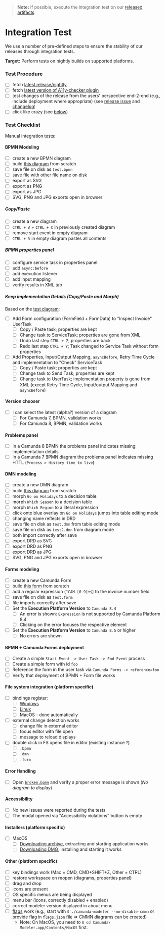 > __Note:__ If possible, execute the integration test on our [released artifacts](https://github.com/camunda/camunda-modeler/releases).

# Integration Test

We use a number of pre-defined steps to ensure the stability of our releases through integration tests.

__Target:__ Perform tests on nightly builds on supported platforms.

### Test Procedure

* [ ] fetch [latest release/nightly](https://camunda.org/release/camunda-modeler/)
* [ ] fetch [latest version of A11y-checker plugin](https://github.com/bpmn-io/camunda-modeler-plugin-a11y-checker)
* [ ] test changes of the release from the users' perspective end-2-end (e.g., include deployment where appropriate) (see [release issue](https://github.com/camunda/camunda-modeler/labels/release) and [changelog](https://github.com/camunda/camunda-modeler/blob/develop/CHANGELOG.md))
* [ ] click like crazy (see [below](#test-checklist))

### Test Checklist

Manual integration tests:

#### BPMN Modeling

* [ ] create a new BPMN diagram
* [ ] build [this diagram](./test.bpmn.png) from scratch
* [ ] save file on disk as `test.bpmn`
* [ ] save file with other file name on disk
* [ ] export as SVG
* [ ] export as PNG
* [ ] export as JPG
* [ ] SVG, PNG and JPG exports open in browser

##### Copy/Paste

* [ ] create a new diagram
* [ ] `CTRL + A` + `CTRL + C` in previously created diagram
* [ ] remove start event in empty diagram
* [ ] `CTRL + V` in empty diagram pastes all contents

##### BPMN properties panel

* [ ] configure service task in properties panel
* [ ] add `async:before`
* [ ] add execution listener
* [ ] add input mapping
* [ ] verify results in XML tab

##### Keep implementation Details (Copy/Paste and Morph)

Based on the [test diagram](./test.bpmn.png):

* [ ] Add Form configuration (FormField + FormData) to "Inspect Invoice" UserTask
  * [ ] Copy / Paste task; properties are kept
  * [ ] Change task to ServiceTask; properties are gone from XML
  * [ ] Undo last step `CTRL + Z`; properties are back
  * [ ] Redo last step `CTRL + Y`; Task changed to Service Task without form properties
* [ ] Add Properties, Input/Output Mapping, `asyncBefore`, Retry Time Cycle and implementation to "Check" ServiceTask
  * [ ] Copy / Paste task; properties are kept
  * [ ] Change task to Send Task; properties are kept
  * [ ] Change task to UserTask; implementation property is gone from XML (except Retry Time Cycle, Input/output Mapping and `asyncBefore`)

#### Version chooser

* [ ] I can select the latest (alpha?) version of a diagram
  * [ ] For Camunda 7, BPMN, validation works
  * [ ] For Camunda 8, BPMN, validation works

#### Problems panel

* [ ] In a Camunda 8 BPMN the problems panel indicates missing implementation details
* [ ] In a Camunda 7 BPMN diagram the problems panel indicates missing HTTL (`Process > History time to live`)

#### DMN modeling

* [ ] create a new DMN diagram
* [ ] build [this diagram](./test.dmn.png) from scratch
* [ ] morph `Go on Holidays` to a decision table
* [ ] morph `Which Season` to a decision table
* [ ] morph `Which Region` to a literal expression
* [ ] click onto blue overlay on `Go on Holidays` jumps into table editing mode
* [ ] changing name reflects in DRD
* [ ] save file on disk as `test.dmn` from table editing mode
* [ ] save file on disk as `test2.dmn` from diagram mode
* [ ] both import correctly after save
* [ ] export DRD as SVG
* [ ] export DRD as PNG
* [ ] export DRD as JPG
* [ ] SVG, PNG and JPG exports open in browser

#### Forms modeling

* [ ] create a new Camunda Form
* [ ] build [this form](./test.form.png) from scratch
* [ ] add a regular expression (`^CAM-[0-9]+$`) to the invoice number field
* [ ] save file on disk as `test.form`
* [ ] file imports correctly after save
* [ ] Set the __Execution Platform Version__ to `Camunda 8.4`
  * [ ] An error is shown: `Expression` is not supported by Camunda Platform 8.4
  * [ ] Clicking on the error focuses the respective element
* [ ] Set the __Execution Platform Version__ to `Camunda 8.5` or higher
  * [ ] No errors are shown

#### BPMN + Camunda Forms deployment

* [ ] Create a simple `Start Event -> User Task -> End Event` process
* [ ] Create a simple form with id `foo`
* [ ] Reference the form in the user task via `Camunda Forms -> reference=foo`
* [ ] Verify that deployment of BPMN + Form file works

#### File system integration (platform specific)

* [ ] bindings register:
  * [ ] [Windows](https://github.com/camunda/camunda-modeler/tree/develop/resources/platform/win32/support)
  * [ ] [Linux](https://github.com/camunda/camunda-modeler/tree/develop/resources/platform/linux/support)
  * [ ] MacOS - done automatically
* [ ] external change detection works
  * [ ] change file in external editor
  * [ ] focus editor with file open
  * [ ] message to reload displays
* [ ] double click in FS opens file in editor (existing instance _?_)
  * [ ] `.bpmn`
  * [ ] `.dmn`
  * [ ] `.form`

#### Error Handling

* [ ] Open [`broken.bpmn`](./broken.bpmn) and verify a proper error message is shown (_No diagram to display_)

#### Accessibility

* [ ] No new issues were reported during the tests
* [ ] The modal opened via "Accessibility violations" button is empty

#### Installers (platform specific)

* [ ] MacOS
  * [ ] [Downloading archive](https://github.com/camunda/camunda-modeler/releases), extracting and starting application works
  * [ ] [Downloading DMG](https://github.com/camunda/camunda-modeler/releases), installing and starting it works

#### Other (platform specific)

* [ ] key bindings work (Mac = CMD, CMD+SHIFT+Z, Other = CTRL)
* [ ] restore workspace on reopen (diagrams, properties panel)
* [ ] drag and drop
* [ ] icons are present
* [ ] OS specific menus are being displayed
* [ ] menu bar (icons, correctly disabled + enabled)
* [ ] correct modeler version displayed in about menu
* [ ] [flags](https://docs.camunda.io/docs/components/modeler/desktop-modeler/flags/) work (e.g., start with `$ ./camunda-modeler --no-disable-cmmn` or provide flag in [`flags.json` file](https://github.com/camunda/camunda-modeler/tree/develop/docs/flags#configure-in-flagsjson) => CMMN diagrams can be created)
  * Note: On MacOS, you need to `$ cd Camunda\ Modeler.app/Contents/MacOS` first.
